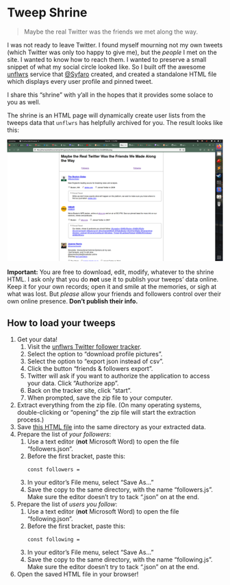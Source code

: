 # Tweep Shrine

> Maybe the real Twitter was the friends we met along the way.

I was not ready to leave Twitter. I found myself mourning not my own tweets (which Twitter was only too happy to give me), but the *people* I met on the site. I wanted to know how to reach them. I wanted to preserve a small snippet of what my social circle looked like. So I built off the awesome [unflwrs](https://github.com/Syfaro/unflwrs) service that [@Syfaro](https://github.com/Syfaro) created, and created a standalone HTML file which displays every user profile and pinned tweet.

I share this “shrine” with y’all in the hopes that it provides some solace to you as well.

The shrine is an HTML page will dynamically create user lists from the tweeps data that `unflwrs` has helpfully archived for you. The result looks like this:

![A list of Twitter users, which includes the user's location, website, and pinned tweet](pics/loaded-page2.png "Loaded HTML page")

**Important:** You are free to download, edit, modify, whatever to the shrine HTML. I ask only that you do **not** use it to publish your tweeps’ data online. Keep it for your own records; open it and smile at the memories, or sigh at what was lost. But *please* allow your friends and followers control over their own online presence. **Don’t publish their info.**


## How to load your tweeps

1. Get your data!
    1. Visit the [unflwrs Twitter follower tracker](https://unflwrs.syfaro.com/).
    2. Select the option to “download profile pictures”.
    3. Select the option to “export json instead of csv”.
    4. Click the button “friends &amp; followers export”.
    5. Twitter will ask if you want to authorize the application to access your data. Click “Authorize app”.
    6. Back on the tracker site, click “start”.
    7. When prompted, save the zip file to your computer.
2. Extract everything from the zip file. (On many operating systems, double-clicking or “opening” the zip file will start the extraction process.)
3. Save [this HTML file](https://raw.githubusercontent.com/amclark42/tweep-shrine/main/shrine.html) into the same directory as your extracted data.
4. Prepare the list of *your followers*:
    1. Use a text editor (<strong>not</strong> Microsoft Word) to open the file “followers.json”.
    2. Before the first bracket, paste this: <pre><code>const followers = </code></pre>
    3. In your editor’s File menu, select “Save As...”
    4. Save the copy to the same directory, with the name “followers.js”. Make sure the editor doesn’t try to tack “.json” on at the end.
5. Prepare the list of *users you follow*:
    1. Use a text editor (<strong>not</strong> Microsoft Word) to open the file “following.json”.
    2. Before the first bracket, paste this: <pre><code>const following = </code></pre>
    3. In your editor’s File menu, select “Save As...”
    4. Save the copy to the same directory, with the name “following.js”. Make sure the editor doesn’t try to tack “.json” on at the end.
6. Open the saved HTML file in your browser!
